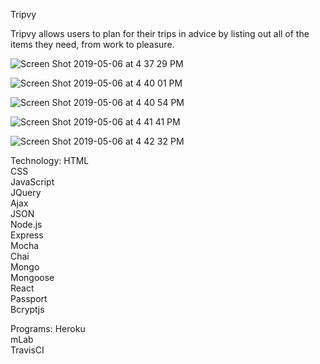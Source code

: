 Tripvy

Tripvy allows users to plan for their trips in advice by listing out all of the items they need, from work to pleasure.

![Screen Shot 2019-05-06 at 4 37 29 PM](https://user-images.githubusercontent.com/43621470/57256848-60171a00-701d-11e9-8fff-5aa9d60496de.png)

![Screen Shot 2019-05-06 at 4 40 01 PM](https://user-images.githubusercontent.com/43621470/57256941-a40a1f00-701d-11e9-8e23-a1b568fce926.png)

![Screen Shot 2019-05-06 at 4 40 54 PM](https://user-images.githubusercontent.com/43621470/57256985-c0a65700-701d-11e9-9727-ad616e4a9486.png)


![Screen Shot 2019-05-06 at 4 41 41 PM](https://user-images.githubusercontent.com/43621470/57257032-dca9f880-701d-11e9-8af9-d39ab213d5a5.png)

![Screen Shot 2019-05-06 at 4 42 32 PM](https://user-images.githubusercontent.com/43621470/57257074-fb0ff400-701d-11e9-976a-94c16f17d444.png)





Technology:
HTML
<br/>
CSS
<br/>
JavaScript
<br/>
JQuery
<br/>
Ajax
<br/>
JSON
<br/>
Node.js
<br/>
Express
<br/>
Mocha
<br/>
Chai
<br/>
Mongo
<br/>
Mongoose
<br/>
React
<br/>
Passport
<br/>
Bcryptjs


Programs:
Heroku
<br/>
mLab
<br/>
TravisCI
